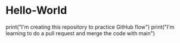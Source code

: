 # Hello-World
print("I'm creating this repository to practice GitHub flow")
print("I'm learning to do a pull request and merge the code with main")
